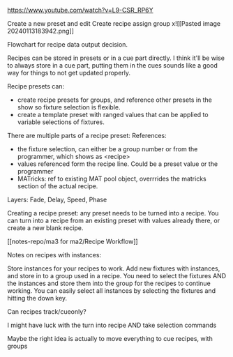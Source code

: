 https://www.youtube.com/watch?v=L9-CSR_RP6Y

Create a new preset and edit
Create recipe
assign group x![[Pasted image 20240113183942.png]]

Flowchart for recipe data output decision. 

Recipes can be stored in presets or in a cue part directly. I think it'll be wise to always store in a cue part, putting them in the cues sounds like a good way for things to not get updated properly. 

Recipe presets can:
- create recipe presets for groups, and reference other presets in the show so fixture selection is flexible. 
- create a template preset with ranged values that can be applied to variable selections of fixtures. 

There are multiple parts of a recipe preset:
References:
 - the fixture selection, can either be a group number or from the programmer, which shows as \<recipe>
 - values referenced form the recipe line. Could be a preset value or the programmer
 - MATricks: ref to existing MAT pool object, overrrides the matricks section of the actual recipe. 

Layers: Fade, Delay, Speed, Phase


Creating a recipe preset:
any preset needs to be turned into a recipe. You can turn into a recipe from an existing preset with values already there, or create a new blank recipe. 


[[notes-repo/ma3 for ma2/Recipe Workflow]]

Notes on recipes with instances:

Store instances for your recipes to work. 
Add new fixtures  with instances, and store in to a group used in a recipe.
You need to select the fixtures AND the instances and store them into the group for the recipes to continue working. You can easily select all instances by selecting the fixtures and hitting the down key. 


Can recipes track/cueonly?



I might have luck with the turn into recipe AND take selection commands

Maybe the right idea is actually to move everything to cue recipes, with groups